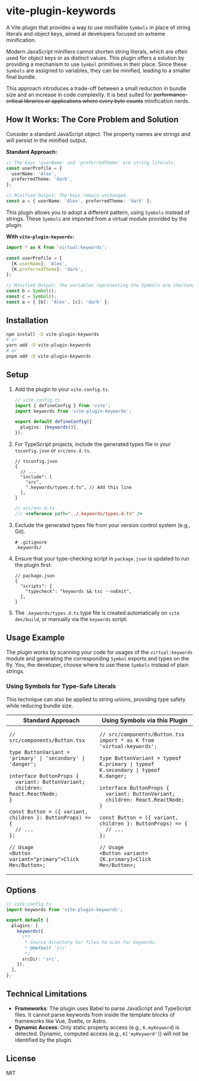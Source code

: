 # vite-plugin-keywords

A Vite plugin that provides a way to use minifiable `Symbols` in place of string literals and object keys, aimed at developers focused on extreme minification.

Modern JavaScript minifiers cannot shorten string literals, which are often used for object keys or as distinct values. This plugin offers a solution by providing a mechanism to use `Symbol` primitives in their place. Since these `Symbols` are assigned to variables, they can be minified, leading to a smaller final bundle.

This approach introduces a trade-off between a small reduction in bundle size and an increase in code complexity. It is best suited for ~~performance-critical libraries or applications where every byte counts~~ minification nerds.

## How It Works: The Core Problem and Solution

Consider a standard JavaScript object. The property names are strings and will persist in the minified output.

**Standard Approach:**

```ts
// The keys 'userName' and 'preferredTheme' are string literals.
const userProfile = {
  userName: 'Alex',
  preferredTheme: 'dark',
};

// Minified Output: The keys remain unchanged.
const a = { userName: 'Alex', preferredTheme: 'dark' };
```

This plugin allows you to adopt a different pattern, using `Symbols` instead of strings. These `Symbols` are imported from a virtual module provided by the plugin.

**With `vite-plugin-keywords`:**

```ts
import * as K from 'virtual:keywords';

const userProfile = {
  [K.userName]: 'Alex',
  [K.preferredTheme]: 'dark',
};

// Minified Output: The variables representing the Symbols are shortened.
const b = Symbol();
const c = Symbol();
const a = { [b]: 'Alex', [c]: 'dark' };
```

## Installation

```bash
npm install -D vite-plugin-keywords
# or
yarn add -D vite-plugin-keywords
# or
pnpm add -D vite-plugin-keywords
```

## Setup

1.  Add the plugin to your `vite.config.ts`.

    ```ts
    // vite.config.ts
    import { defineConfig } from 'vite';
    import keywords from 'vite-plugin-keywords';

    export default defineConfig({
      plugins: [keywords()],
    });
    ```

2.  For TypeScript projects, include the generated types file in your `tsconfig.json` or `src/env.d.ts`.

    ```jsonc
    // tsconfig.json
    {
      // ...
      "include": [
        "src",
        ".keywords/types.d.ts", // Add this line
      ],
    }
    ```

    ```ts
    // src/env.d.ts
    /// <reference path="../.keywords/types.d.ts" />
    ```

3.  Exclude the generated types file from your version control system (e.g., Git).

    ```gitignore
    # .gitignore
    .keywords/
    ```

4.  Ensure that your type-checking script in `package.json` is updated to run the plugin first:

    ```jsonc
    // package.json
    {
      "scripts": {
        "typecheck": "keywords && tsc --noEmit",
      },
    }
    ```

5.  The `.keywords/types.d.ts` type file is created automatically on `vite dev/build`, or manually via the `keywords` script.

## Usage Example

The plugin works by scanning your code for usages of the `virtual:keywords` module and generating the corresponding `Symbol` exports and types on the fly. You, the developer, choose where to use these `Symbols` instead of plain strings.

### Using Symbols for Type-Safe Literals

This technique can also be applied to string unions, providing type safety while reducing bundle size.

<table>
<thead>
  <tr>
    <th>Standard Approach</th>
    <th>Using Symbols via this Plugin</th>
  </tr>
</thead>
<tbody>
<tr>
<td valign="top">

```tsx
// src/components/Button.tsx

type ButtonVariant = 'primary' | 'secondary' | 'danger';

interface ButtonProps {
  variant: ButtonVariant;
  children: React.ReactNode;
}

const Button = ({ variant, children }: ButtonProps) => {
  // ...
};

// Usage
<Button variant="primary">Click Me</Button>;
```

</td>
<td valign="top">

```tsx
// src/components/Button.tsx
import * as K from 'virtual:keywords';

type ButtonVariant = typeof K.primary | typeof K.secondary | typeof K.danger;

interface ButtonProps {
  variant: ButtonVariant;
  children: React.ReactNode;
}

const Button = ({ variant, children }: ButtonProps) => {
  // ...
};

// Usage
<Button variant={K.primary}>Click Me</Button>;
```

</td>
</tr>
</tbody>
</table>

## Options

```ts
// vite.config.ts
import keywords from 'vite-plugin-keywords';

export default {
  plugins: [
    keywords({
      /**
       * Source directory for files to scan for keywords.
       * @default 'src'
       */
      srcDir: 'src',
    }),
  ],
};
```

## Technical Limitations

- **Frameworks**: The plugin uses Babel to parse JavaScript and TypeScript files. It cannot parse keywords from inside the template blocks of frameworks like Vue, Svelte, or Astro.
- **Dynamic Access**: Only static property access (e.g., `K.myKeyword`) is detected. Dynamic, computed access (e.g., `K['myKeyword']`) will not be identified by the plugin.

## License

MIT
